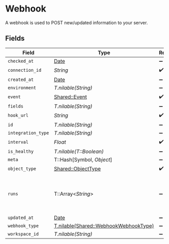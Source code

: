 # Webhook

A webhook is used to POST new/updated information to your server.


## Fields

| Field                                                                              | Type                                                                               | Required                                                                           | Description                                                                        |
| ---------------------------------------------------------------------------------- | ---------------------------------------------------------------------------------- | ---------------------------------------------------------------------------------- | ---------------------------------------------------------------------------------- |
| `checked_at`                                                                       | [Date](https://ruby-doc.org/stdlib-2.6.1/libdoc/date/rdoc/Date.html)               | :heavy_minus_sign:                                                                 | N/A                                                                                |
| `connection_id`                                                                    | *String*                                                                           | :heavy_check_mark:                                                                 | N/A                                                                                |
| `created_at`                                                                       | [Date](https://ruby-doc.org/stdlib-2.6.1/libdoc/date/rdoc/Date.html)               | :heavy_minus_sign:                                                                 | N/A                                                                                |
| `environment`                                                                      | *T.nilable(String)*                                                                | :heavy_minus_sign:                                                                 | N/A                                                                                |
| `event`                                                                            | [Shared::Event](../../models/shared/event.md)                                      | :heavy_check_mark:                                                                 | N/A                                                                                |
| `fields`                                                                           | *T.nilable(String)*                                                                | :heavy_minus_sign:                                                                 | N/A                                                                                |
| `hook_url`                                                                         | *String*                                                                           | :heavy_check_mark:                                                                 | N/A                                                                                |
| `id`                                                                               | *T.nilable(String)*                                                                | :heavy_minus_sign:                                                                 | N/A                                                                                |
| `integration_type`                                                                 | *T.nilable(String)*                                                                | :heavy_minus_sign:                                                                 | N/A                                                                                |
| `interval`                                                                         | *Float*                                                                            | :heavy_check_mark:                                                                 | N/A                                                                                |
| `is_healthy`                                                                       | *T.nilable(T::Boolean)*                                                            | :heavy_minus_sign:                                                                 | N/A                                                                                |
| `meta`                                                                             | T::Hash[Symbol, *Object*]                                                          | :heavy_minus_sign:                                                                 | N/A                                                                                |
| `object_type`                                                                      | [Shared::ObjectType](../../models/shared/objecttype.md)                            | :heavy_check_mark:                                                                 | N/A                                                                                |
| `runs`                                                                             | T::Array<*String*>                                                                 | :heavy_minus_sign:                                                                 | An array of the most revent virtual webhook runs                                   |
| `updated_at`                                                                       | [Date](https://ruby-doc.org/stdlib-2.6.1/libdoc/date/rdoc/Date.html)               | :heavy_minus_sign:                                                                 | N/A                                                                                |
| `webhook_type`                                                                     | [T.nilable(Shared::WebhookWebhookType)](../../models/shared/webhookwebhooktype.md) | :heavy_minus_sign:                                                                 | N/A                                                                                |
| `workspace_id`                                                                     | *T.nilable(String)*                                                                | :heavy_minus_sign:                                                                 | N/A                                                                                |